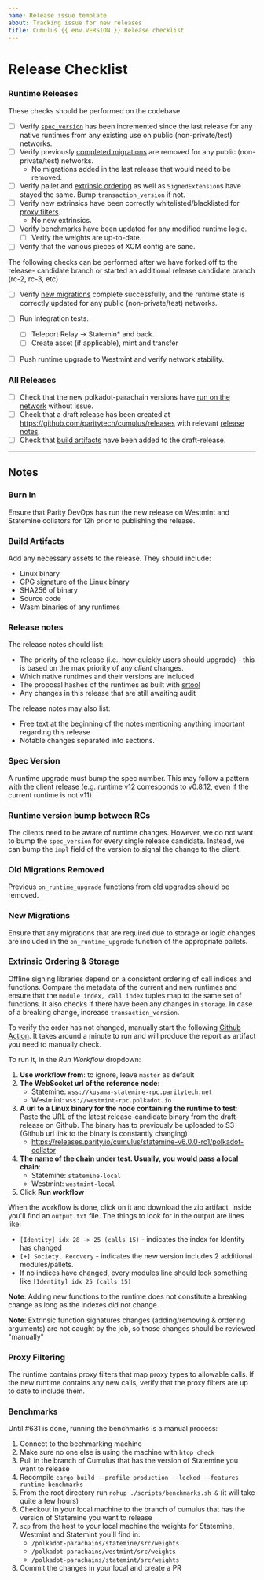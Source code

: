 ```yaml
---
name: Release issue template
about: Tracking issue for new releases
title: Cumulus {{ env.VERSION }} Release checklist
---
```

# Release Checklist

### Runtime Releases

These checks should be performed on the codebase.

- [ ] Verify [`spec_version`](#spec-version) has been incremented since the
    last release for any native runtimes from any existing use on public
    (non-private/test) networks.
- [ ] Verify previously [completed migrations](#old-migrations-removed) are
    removed for any public (non-private/test) networks.
  - No migrations added in the last release that would need to be removed.
- [ ] Verify pallet and [extrinsic ordering](#extrinsic-ordering) as well as `SignedExtension`s have stayed
    the same. Bump `transaction_version` if not.
- [ ] Verify new extrinsics have been correctly whitelisted/blacklisted for
    [proxy filters](#proxy-filtering).
  - No new extrinsics.
- [ ] Verify [benchmarks](#benchmarks) have been updated for any modified
    runtime logic.
  - [ ] Verify the weights are up-to-date.
- [ ] Verify that the various pieces of XCM config are sane.

The following checks can be performed after we have forked off to the release-
candidate branch or started an additional release candidate branch (rc-2, rc-3, etc)

- [ ] Verify [new migrations](#new-migrations) complete successfully, and the
    runtime state is correctly updated for any public (non-private/test)
    networks.
- [ ] Run integration tests.
  - [ ] Teleport Relay -> Statemin* and back.
  - [ ] Create asset (if applicable), mint and transfer
- [ ] Push runtime upgrade to Westmint and verify network stability.


### All Releases

- [ ] Check that the new polkadot-parachain versions have [run on the network](#burn-in)
    without issue.
- [ ] Check that a draft release has been created at
    https://github.com/paritytech/cumulus/releases with relevant [release
    notes](#release-notes).
- [ ] Check that [build artifacts](#build-artifacts) have been added to the
    draft-release.

---

## Notes

### Burn In

Ensure that Parity DevOps has run the new release on Westmint and Statemine collators for 12h prior to publishing the release.

### Build Artifacts

Add any necessary assets to the release. They should include:

- Linux binary
- GPG signature of the Linux binary
- SHA256 of binary
- Source code
- Wasm binaries of any runtimes

### Release notes

The release notes should list:

- The priority of the release (i.e., how quickly users should upgrade) - this is
    based on the max priority of any *client* changes.
- Which native runtimes and their versions are included
- The proposal hashes of the runtimes as built with
    [srtool](https://github.com/paritytech/srtool)
- Any changes in this release that are still awaiting audit

The release notes may also list:

- Free text at the beginning of the notes mentioning anything important
    regarding this release
- Notable changes separated into sections.

### Spec Version

A runtime upgrade must bump the spec number. This may follow a pattern with the
client release (e.g. runtime v12 corresponds to v0.8.12, even if the current
runtime is not v11).

### Runtime version bump between RCs

The clients need to be aware of runtime changes. However, we do not want to bump the
`spec_version` for every single release candidate. Instead, we can bump the `impl` field of the version
to signal the change to the client.

### Old Migrations Removed

Previous `on_runtime_upgrade` functions from old upgrades should be removed.

### New Migrations

Ensure that any migrations that are required due to storage or logic changes
are included in the `on_runtime_upgrade` function of the appropriate pallets.

### Extrinsic Ordering & Storage

Offline signing libraries depend on a consistent ordering of call indices and
functions. Compare the metadata of the current and new runtimes and ensure that
the `module index, call index` tuples map to the same set of functions. It also checks if there have been any changes in `storage`. In case of a breaking change, increase `transaction_version`.

To verify the order has not changed, manually start the following [Github Action](https://github.com/paritytech/cumulus/actions/workflows/extrinsic-ordering-check-from-bin.yml). It takes around a minute to run and will produce the report as artifact you need to manually check.

To run it, in the _Run Workflow_ dropdown:
1. **Use workflow from**: to ignore, leave `master` as default
2. **The WebSocket url of the reference node**:
    - Statemine: `wss://kusama-statemine-rpc.paritytech.net`
    - Westmint: `wss://westmint-rpc.polkadot.io`
3. **A url to a Linux binary for the node containing the runtime to test**: Paste the URL of the latest release-candidate binary from the draft-release on Github. The binary has to previously be uploaded to S3 (Github url link to the binary is constantly changing)
    - https://releases.parity.io/cumulus/statemine-v6.0.0-rc1/polkadot-collator
4. **The name of the chain under test. Usually, you would pass a local chain**:
    - Statemine: `statemine-local`
    - Westmint: `westmint-local`
5. Click **Run workflow**

When the workflow is done, click on it and download the zip artifact, inside you'll find an `output.txt` file. The things to look for in the output are lines like:

- `[Identity] idx 28 -> 25 (calls 15)` - indicates the index for Identity has changed
- `[+] Society, Recovery` - indicates the new version includes 2 additional modules/pallets.
- If no indices have changed, every modules line should look something like `[Identity] idx 25 (calls 15)`

**Note**: Adding new functions to the runtime does not constitute a breaking change
as long as the indexes did not change.

**Note**: Extrinsic function signatures changes (adding/removing & ordering arguments) are not caught by the job, so those changes should be reviewed "manually"

### Proxy Filtering

The runtime contains proxy filters that map proxy types to allowable calls. If
the new runtime contains any new calls, verify that the proxy filters are up to
date to include them.

### Benchmarks

Until #631 is done, running the benchmarks is a manual process:
1. Connect to the bechmarking machine
2. Make sure no one else is using the machine with `htop check`
3. Pull in the branch of Cumulus that has the version of Statemine you want to release
4. Recompile `cargo build --profile production --locked --features runtime-benchmarks`
5. From the root directory run `nohup ./scripts/benchmarks.sh &` (it will take quite a few hours)
6. Checkout in your local machine to the branch of cumulus that has the version of Statemine you want to release
7. `scp` from the host to your local machine the weights for Statemine, Westmint and Statemint you'll find in:
   - `/polkadot-parachains/statemine/src/weights`
   - `/polkadot-parachains/westmint/src/weights`
   - `/polkadot-parachains/statemint/src/weights`
8. Commit the changes in your local and create a PR
